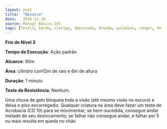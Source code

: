 ```yaml
---
layout: post
title:  "Nevasca"
date:   2016-11-10
source: Manual Básico.197
tags: [level3, bardo, clerigo, abencoado, druida, paladino, ranger, feiticeiro, mago, frio, padrao, metros, cilindro, minuto, nenhum]
---
```


**Frio de Nível 3**

**Tempo de Execução**: Ação padrão

**Alcance**: 90m

**Área**: cilindro com12m de raio e 6m de altura

**Duração**: 1 minuto

**Teste de Resistência**: Nenhum.

Uma chuva de gelo bloqueia toda a visão (até mesmo visão no escuro) e deixa o piso escorregadio. 
Qualquer criatura na área deve fazer um teste de Acrobacia (CD 10) para se movimentar; se bem-sucedida, consegue andar metade de seu deslocamento; se falhar não consegue andar, e falhar por 5 ou mais resulta em queda no chão
